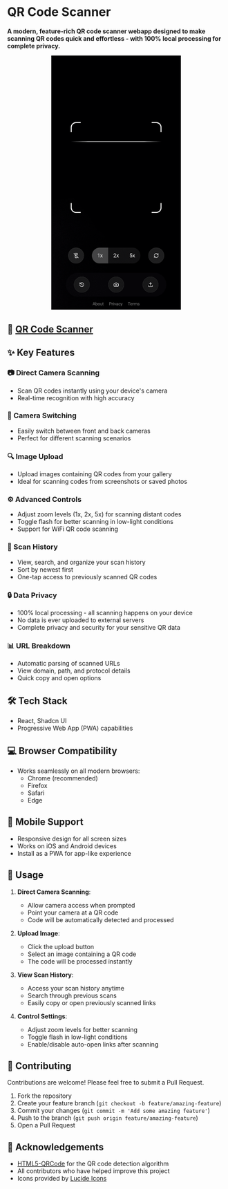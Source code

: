 # QR Code Scanner

**A modern, feature-rich QR code scanner webapp designed to make scanning QR codes quick and effortless - with 100% local processing for complete privacy.**

<p align="center">
  <img src="screenshot.png" alt="QR Code Scanner Interface" width="300">
</p>

## 🔗 [QR Code Scanner](https://qrcodescanner.co)

## ✨ Key Features

### 📷 Direct Camera Scanning
- Scan QR codes instantly using your device's camera
- Real-time recognition with high accuracy

### 🔄 Camera Switching
- Easily switch between front and back cameras
- Perfect for different scanning scenarios

### 🔍 Image Upload
- Upload images containing QR codes from your gallery
- Ideal for scanning codes from screenshots or saved photos

### ⚙️ Advanced Controls
- Adjust zoom levels (1x, 2x, 5x) for scanning distant codes
- Toggle flash for better scanning in low-light conditions
- Support for WiFi QR code scanning

### 📱 Scan History
- View, search, and organize your scan history
- Sort by newest first
- One-tap access to previously scanned QR codes

### 🔒 Data Privacy
- 100% local processing - all scanning happens on your device
- No data is ever uploaded to external servers
- Complete privacy and security for your sensitive QR data

### 📊 URL Breakdown
- Automatic parsing of scanned URLs
- View domain, path, and protocol details
- Quick copy and open options

## 🛠️ Tech Stack

- React, Shadcn UI
- Progressive Web App (PWA) capabilities

## 💻 Browser Compatibility

- Works seamlessly on all modern browsers:
  - Chrome (recommended)
  - Firefox
  - Safari
  - Edge

## 📱 Mobile Support

- Responsive design for all screen sizes
- Works on iOS and Android devices
- Install as a PWA for app-like experience

## 🔧 Usage

1. **Direct Camera Scanning**:
   - Allow camera access when prompted
   - Point your camera at a QR code
   - Code will be automatically detected and processed

2. **Upload Image**:
   - Click the upload button
   - Select an image containing a QR code
   - The code will be processed instantly

3. **View Scan History**:
   - Access your scan history anytime
   - Search through previous scans
   - Easily copy or open previously scanned links

4. **Control Settings**:
   - Adjust zoom levels for better scanning
   - Toggle flash in low-light conditions
   - Enable/disable auto-open links after scanning

## 🤝 Contributing

Contributions are welcome! Please feel free to submit a Pull Request.

1. Fork the repository
2. Create your feature branch (`git checkout -b feature/amazing-feature`)
3. Commit your changes (`git commit -m 'Add some amazing feature'`)
4. Push to the branch (`git push origin feature/amazing-feature`)
5. Open a Pull Request

## 🙏 Acknowledgements

- [HTML5-QRCode](https://github.com/mebjas/html5-qrcode) for the QR code detection algorithm
- All contributors who have helped improve this project
- Icons provided by [Lucide Icons](https://lucide.dev/)
